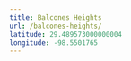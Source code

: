 ```yaml
---
title: Balcones Heights
url: /balcones-heights/
latitude: 29.489573000000004
longitude: -98.5501765
---
```

